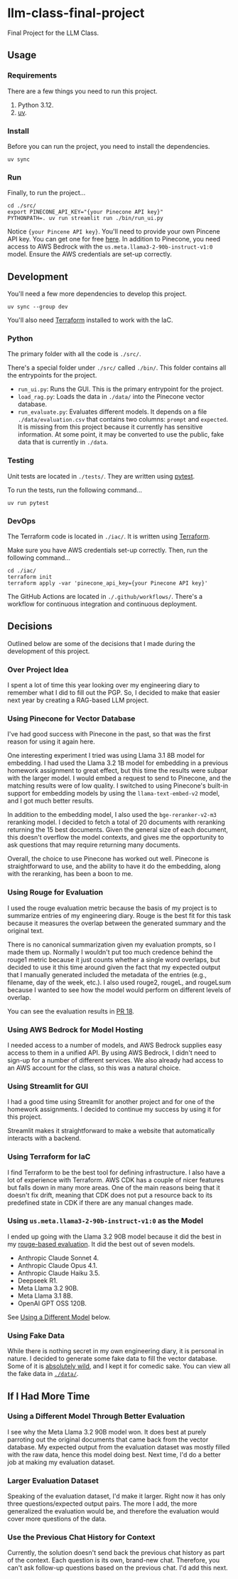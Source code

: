 # llm-class-final-project

Final Project for the LLM Class.

## Usage

### Requirements

There are a few things you need to run this project.

1. Python 3.12.
2. [uv](https://docs.astral.sh/uv/).

### Install

Before you can run the project, you need to install the dependencies.

```shell
uv sync
```

### Run

Finally, to run the project...

```shell
cd ./src/
export PINECONE_API_KEY="{your Pinecone API key}"
PYTHONPATH=. uv run streamlit run ./bin/run_ui.py
```

Notice `{your Pincene API key}`.  You'll need to provide your own Pincene API key.  You can get one for free
[here](https://www.pinecone.io).  In addition to Pinecone, you need access to AWS Bedrock with the
`us.meta.llama3-2-90b-instruct-v1:0` model.  Ensure the AWS credentials are set-up correctly.

## Development

You'll need a few more dependencies to develop this project.

```shell
uv sync --group dev
```

You'll also need [Terraform](https://www.terraform.io/) installed to work with the IaC.

### Python

The primary folder with all the code is `./src/`.

There's a special folder under `./src/` called `./bin/`.  This folder contains all the entrypoints for the project.

- `run_ui.py`: Runs the GUI.  This is the primary entrypoint for the project.
- `load_rag.py`: Loads the data  in `./data/` into the Pinecone vector database.
- `run_evaluate.py`: Evaluates different models.  It depends on a file `./data/evaluation.csv` that contains two
  columns: `prompt` and `expected`.  It is missing from this project because it currently has sensitive information.  At
  some point, it may be converted to use the public, fake data that is currently in `./data`.

### Testing

Unit tests are located in `./tests/`.  They are written using [pytest](https://pytest.org/).

To run the tests, run the following command...

```shell
uv run pytest
```

### DevOps

The Terraform code is located in `./iac/`.  It is written using [Terraform](https://www.terraform.io/).

Make sure you have AWS credentials set-up correctly.  Then, run the following command...

```shell
cd ./iac/
terraform init
terraform apply -var 'pinecone_api_key={your Pinecone API key}'
```

The GitHub Actions are located in `./.github/workflows/`.  There's a workflow for continuous integration and continuous
deployment.

## Decisions

Outlined below are some of the decisions that I made during the development of this project.

### Over Project Idea

I spent a lot of time this year looking over my engineering diary to remember what I did to fill out the PGP.  So, I
decided to make that easier next year by creating a RAG-based LLM project.

### Using Pinecone for Vector Database

I've had good success with Pinecone in the past, so that was the first reason for using it again here.

One interesting experiment I tried was using Llama 3.1 8B model for embedding.  I had used the Llama 3.2 1B model for
embedding in a previous homework assignment to great effect, but this time the results were subpar with the larger
model.  I would embed a request to send to Pinecone, and the matching results were of low quality.  I switched to using
Pinecone's built-in support for embedding models by using the `llama-text-embed-v2` model, and I got much better
results.

In addition to the embedding model, I also used the `bge-reranker-v2-m3` reranking model.  I decided to fetch a total of
20 documents with reranking returning the 15 best documents.  Given the general size of each document, this doesn't
overflow the model contexts, and gives me the opportunity to ask questions that may require returning many documents. 

Overall, the choice to use Pinecone has worked out well.  Pinecone is straightforward to use, and the ability to have it
do the embedding, along with the reranking, has been a boon to me.

### Using Rouge for Evaluation

I used the rouge evaluation metric because the basis of my project is to summarize entries of my engineering diary.
Rouge is the best fit for this task because it measures the overlap between the generated summary and the original text.

There is no canonical summarization given my evaluation prompts, so I made them up.  Normally I wouldn't put too much
credence behind the rouge1 metric because it just counts whether a single word overlaps, but decided to use it this time
around given the fact that my expected output that I manually generated included the metadata of the entries (e.g.,
filename, day of the week, etc.).  I also used rouge2, rougeL, and rougeLsum because I wanted to see how the model would
perform on different levels of overlap.

You can see the evaluation results in [PR 18](https://github.com/halprin/llm-class-final-project/pull/18).

### Using AWS Bedrock for Model Hosting

I needed access to a number of models, and AWS Bedrock supplies easy access to them in a unified API.  By using AWS
Bedrock, I didn't need to sign-up for a number of different services.  We also already had access to an AWS account for
the class, so this was a natural choice.

### Using Streamlit for GUI

I had a good time using Streamlit for another project and for one of the homework assignments.  I decided to continue my success by using it for this project.

Streamlit makes it straightforward to make a website that automatically interacts with a backend.

### Using Terraform for IaC

I find Terraform to be the best tool for defining infrastructure.  I also have a lot of experience with Terraform.  AWS
CDK has a couple of nicer features but falls down in many more areas.  One of the main reasons being that it doesn't fix
drift, meaning that CDK does not put a resource back to its predefined state in CDK if there are any manual changes
made. 

### Using `us.meta.llama3-2-90b-instruct-v1:0` as the Model

I ended up going with the Llama 3.2 90B model because it did the best in my
[rouge-based evaluation](https://github.com/halprin/llm-class-final-project/pull/18).  It did the best out of seven
models.

- Anthropic Claude Sonnet 4.
- Anthropic Claude Opus 4.1.
- Anthropic Claude Haiku 3.5.
- Deepseek R1.
- Meta Llama 3.2 90B.
- Meta Llama 3.1 8B.
- OpenAI GPT OSS 120B.

See [Using a Different Model](#using-a-different-model) below.

### Using Fake Data

While there is nothing secret in my own engineering diary, it is personal in nature.  I decided to generate some fake
data to fill the vector database.  Some of it is [absolutely wild](./data/2025-08%20(week%2029).md), and I kept it for
comedic sake.  You can view all the fake data in [`./data/`](./data).

## If I Had More Time

### Using a Different Model Through Better Evaluation

I see why the Meta Llama 3.2 90B model won.  It does best at purely parroting out the original documents that came back
from the vector database.  My expected output from the evaluation dataset was mostly filled with the raw data, hence
this model doing best.  Next time, I'd do a better job at making my evaluation dataset.

### Larger Evaluation Dataset

Speaking of the evaluation dataset, I'd make it larger.  Right now it has only three questions/expected output pairs.
The more I add, the more generalized the evaluation would be, and therefore the evaluation would cover more questions of
the data.

### Use the Previous Chat History for Context

Currently, the solution doesn't send back the previous chat history as part of the context.  Each question is its own,
brand-new chat.  Therefore, you can't ask follow-up questions based on the previous chat.  I'd add this next.
